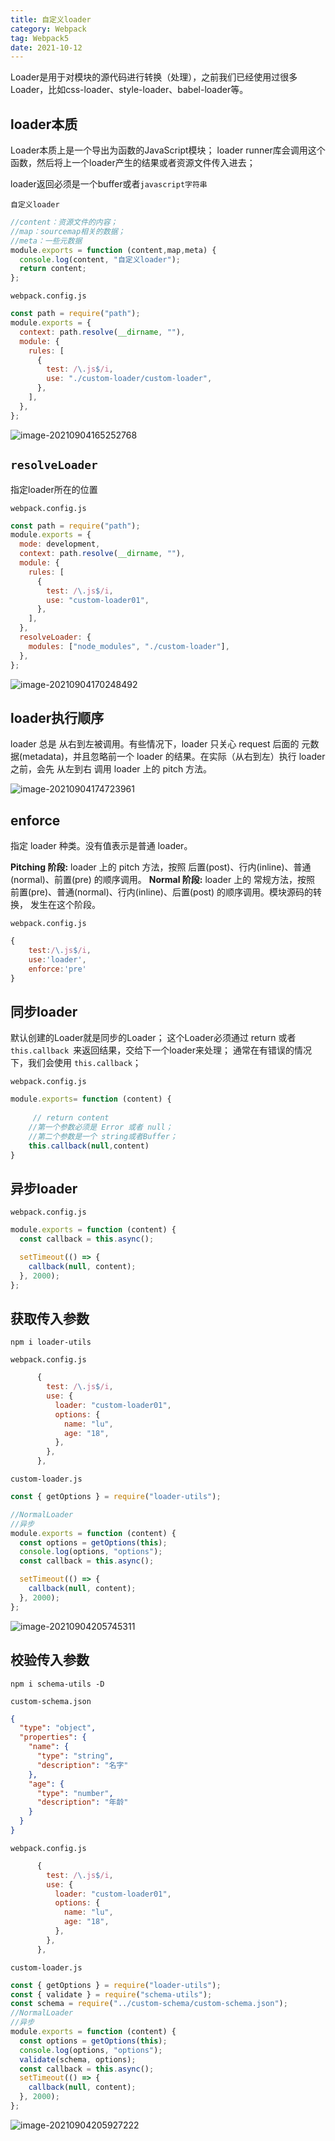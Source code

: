```yaml
---
title: 自定义loader
category: Webpack
tag: Webpack5
date: 2021-10-12
---
```

Loader是用于对模块的源代码进行转换（处理），之前我们已经使用过很多Loader，比如css-loader、style-loader、babel-loader等。


## loader本质

Loader本质上是一个导出为函数的JavaScript模块；
loader runner库会调用这个函数，然后将上一个loader产生的结果或者资源文件传入进去；

loader返回必须是一个buffer或者`javascript字符串`



`自定义loader`

```js
//content：资源文件的内容；
//map：sourcemap相关的数据；
//meta：一些元数据
module.exports = function (content,map,meta) {
  console.log(content, "自定义loader");
  return content;
};

```

`webpack.config.js`

```js
const path = require("path");
module.exports = {
  context: path.resolve(__dirname, ""),
  module: {
    rules: [
      {
        test: /\.js$/i,
        use: "./custom-loader/custom-loader",
      },
    ],
  },
};

```

![image-20210904165252768](./images/image-20210904165252768.png)

## `resolveLoader`

指定loader所在的位置

`webpack.config.js`

```js
const path = require("path");
module.exports = {
  mode: development,
  context: path.resolve(__dirname, ""),
  module: {
    rules: [
      {
        test: /\.js$/i,
        use: "custom-loader01",
      },
    ],
  },
  resolveLoader: {
    modules: ["node_modules", "./custom-loader"],
  },
};

```

![image-20210904170248492](./images/image-20210904170248492.png)

## loader执行顺序

loader 总是 从右到左被调用。有些情况下，loader 只关心 request 后面的 元数据(metadata)，并且忽略前一个 loader 的结果。在实际（从右到左）执行 loader 之前，会先 从左到右 调用 loader 上的 pitch 方法。

![image-20210904174723961](./images/image-20210904174723961.png)

## **enforce**

指定 loader 种类。没有值表示是普通 loader。



**Pitching 阶段:** loader 上的 pitch 方法，按照 后置(post)、行内(inline)、普通(normal)、前置(pre) 的顺序调用。
**Normal 阶段:** loader 上的 常规方法，按照 前置(pre)、普通(normal)、行内(inline)、后置(post) 的顺序调用。模块源码的转换， 发生在这个阶段。

`webpack.config.js`

```js
{
    test:/\.js$/i,
    use:'loader',
    enforce:'pre'
}
```



## 同步loader

默认创建的Loader就是同步的Loader；
这个Loader必须通过 return 或者 `this.callback `来返回结果，交给下一个loader来处理；
通常在有错误的情况下，我们会使用 `this.callback`；

`webpack.config.js`

```js
module.exports= function (content) {
    
     // return content
    //第一个参数必须是 Error 或者 null；
    //第二个参数是一个 string或者Buffer；
    this.callback(null,content)
}
```

## 异步loader

`webpack.config.js`

```js
module.exports = function (content) {
  const callback = this.async();

  setTimeout(() => {
    callback(null, content);
  }, 2000);
};
```



## 获取传入参数

```shell
npm i loader-utils
```

`webpack.config.js`

```js
      {
        test: /\.js$/i,
        use: {
          loader: "custom-loader01",
          options: {
            name: "lu",
            age: "18",
          },
        },
      },
```

`custom-loader.js`

```js
const { getOptions } = require("loader-utils");

//NormalLoader
//异步
module.exports = function (content) {
  const options = getOptions(this);
  console.log(options, "options");
  const callback = this.async();

  setTimeout(() => {
    callback(null, content);
  }, 2000);
};
```
![image-20210904205745311](./images/image-20210904205745311.png)


## 校验传入参数

```shell
npm i schema-utils -D
```

`custom-schema.json`

```json
{
  "type": "object",
  "properties": {
    "name": {
      "type": "string",
      "description": "名字"
    },
    "age": {
      "type": "number",
      "description": "年龄"
    }
  }
}
```

`webpack.config.js`

```js
      {
        test: /\.js$/i,
        use: {
          loader: "custom-loader01",
          options: {
            name: "lu",
            age: "18",
          },
        },
      },
```

`custom-loader.js`

```js
const { getOptions } = require("loader-utils");
const { validate } = require("schema-utils");
const schema = require("../custom-schema/custom-schema.json");
//NormalLoader
//异步
module.exports = function (content) {
  const options = getOptions(this);
  console.log(options, "options");
  validate(schema, options);
  const callback = this.async();
  setTimeout(() => {
    callback(null, content);
  }, 2000);
};

```
![image-20210904205927222](./images/image-20210904205927222.png)
